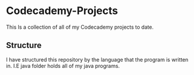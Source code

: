 # Codecademy-Projects
This Is a collection of all of my Codecademy projects to date. 
## Structure 
I have structured this repository by the language that the program is written in. I.E java folder holds all of my java programs.

